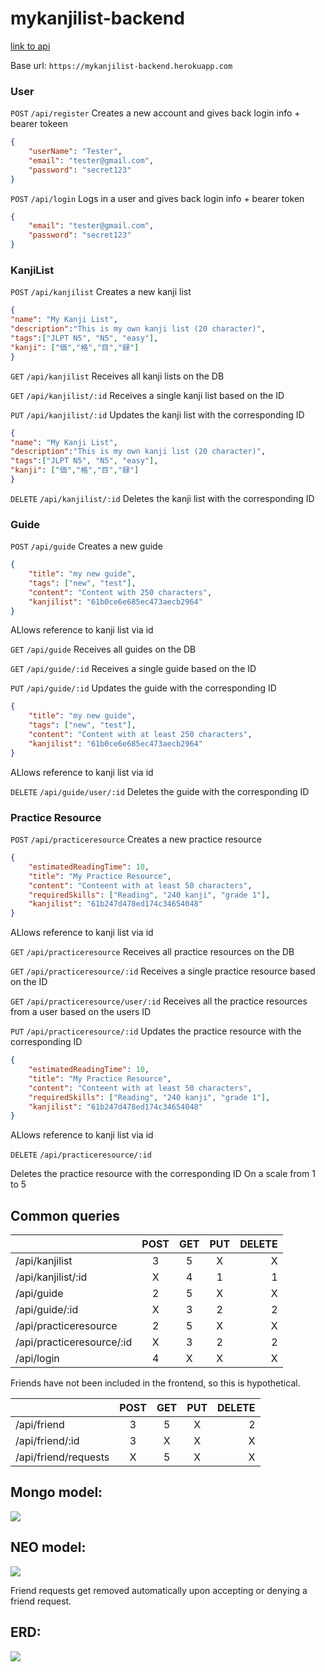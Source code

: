 # mykanjilist-backend
<a href="https://mykanjilist-backend.herokuapp.com/api/kanjilist">link to api</a>

Base url: `https://mykanjilist-backend.herokuapp.com`

### User
`POST`
`/api/register`
Creates a new account and gives back login info + bearer tokeen
```JSON
{
    "userName": "Tester",
    "email": "tester@gmail.com",
    "password": "secret123"
}
```

`POST`
`/api/login`
Logs in a user and gives back login info + bearer token
```JSON
{
    "email": "tester@gmail.com",
    "password": "secret123"
}
```

### KanjiList

`POST` 
`/api/kanjilist`
Creates a new kanji list
```JSON
{
"name": "My Kanji List",
"description":"This is my own kanji list (20 character)",
"tags":["JLPT N5", "N5", "easy"],
"kanji": ["価","格","目","録"]
}
```

`GET`
`/api/kanjilist`
Receives all kanji lists on the DB

`GET`
`/api/kanjilist/:id`
Receives a single kanji list based on the ID 

`PUT`
`/api/kanjilist/:id`
Updates the kanji list with the corresponding ID
```JSON
{
"name": "My Kanji List",
"description":"This is my own kanji list (20 character)",
"tags":["JLPT N5", "N5", "easy"],
"kanji": ["価","格","目","録"]
}
```

`DELETE`
`/api/kanjilist/:id`
Deletes the kanji list with the corresponding ID

### Guide

`POST` 
`/api/guide`
Creates a new guide
```JSON
{
    "title": "my new guide",
    "tags": ["new", "test"],
    "content": "Content with 250 characters",
    "kanjilist": "61b0ce6e685ec473aecb2964"
}
```
ALlows reference to kanji list via id

`GET`
`/api/guide`
Receives all guides on the DB

`GET`
`/api/guide/:id`
Receives a single guide based on the ID 

`PUT`
`/api/guide/:id`
Updates the guide with the corresponding ID
```JSON
{
    "title": "my new guide",
    "tags": ["new", "test"],
    "content": "Content with at least 250 characters",
    "kanjilist": "61b0ce6e685ec473aecb2964"
}
```
ALlows reference to kanji list via id

`DELETE`
`/api/guide/user/:id`
Deletes the guide with the corresponding ID

### Practice Resource

`POST` 
`/api/practiceresource`
Creates a new practice resource
```JSON
{
    "estimatedReadingTime": 10,
    "title": "My Practice Resource",
    "content": "Conteent with at least 50 characters",
    "requiredSkills": ["Reading", "240 kanji", "grade 1"],
    "kanjilist": "61b247d478ed174c34654048"
}
```
ALlows reference to kanji list via id

`GET`
`/api/practiceresource`
Receives all practice resources on the DB

`GET`
`/api/practiceresource/:id`
Receives a single practice resource based on the ID 

`GET`
`/api/practiceresource/user/:id`
Receives all the practice resources from a user based on the users ID

`PUT`
`/api/practiceresource/:id`
Updates the practice resource with the corresponding ID
```JSON
{
    "estimatedReadingTime": 10,
    "title": "My Practice Resource",
    "content": "Conteent with at least 50 characters",
    "requiredSkills": ["Reading", "240 kanji", "grade 1"],
    "kanjilist": "61b247d478ed174c34654048"
}
```
ALlows reference to kanji list via id

`DELETE`
`/api/practiceresource/:id`

Deletes the practice resource with the corresponding ID
On a scale from 1 to 5
## Common queries
|               | POST          | GET  | PUT | DELETE |
| ------------- |:-------------:| :-----:|:-----:|-----:|
| /api/kanjilist      | 3 | 5 | X|X|
| /api/kanjilist/:id      | X | 4 | 1|1|
| /api/guide     | 2 | 5 | X|X|
| /api/guide/:id     | X | 3 | 2|2|
| /api/practiceresource     | 2 | 5 | X|X|
| /api/practiceresource/:id     | X | 3 | 2|2|
| /api/login     | 4 | X | X|X|

Friends have not been included in the frontend, so this is hypothetical.

|               | POST          | GET  | PUT | DELETE |
| ------------- |:-------------:| :-----:|:-----:|-----:|
| /api/friend      | 3 | 5 | X|2|
| /api/friend/:id      | 3 | X | X|X|
| /api/friend/requests      | X | 5 | X|X|

## Mongo model:
<img src="https://angular-sandbox-avans.web.app/assets/images/data-model.png" img-width="65%">

## NEO model:
<img src="https://i.imgur.com/46lbphO.png">

Friend requests get removed automatically upon accepting or denying a friend request.

## ERD:
<img src="https://i.imgur.com/4F1YIZS.png">


